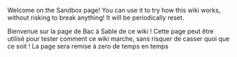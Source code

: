 <!-- LANG:EN, title="Sandbox"-->
Welcome on the Sandbox page!
You can use it to try how this wiki works, without risking to break anything! It will be periodically reset.


<!-- LANG:FR, title="Bac à sable"-->
Bienvenue sur la page de Bac à Sable de ce wiki !
Cette page peut être utilisé pour tester comment ce wiki marche, sans risquer de casser quoi que ce soit ! La page sera remise à zero de temps en temps